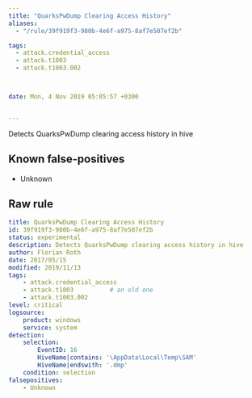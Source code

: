 ```yaml
---
title: "QuarksPwDump Clearing Access History"
aliases:
  - "/rule/39f919f3-980b-4e6f-a975-8af7e507ef2b"

tags:
  - attack.credential_access
  - attack.t1003
  - attack.t1003.002



date: Mon, 4 Nov 2019 05:05:57 +0300


---
```


Detects QuarksPwDump clearing access history in hive

<!--more-->


## Known false-positives

* Unknown




## Raw rule
```yaml
title: QuarksPwDump Clearing Access History
id: 39f919f3-980b-4e6f-a975-8af7e507ef2b
status: experimental
description: Detects QuarksPwDump clearing access history in hive
author: Florian Roth
date: 2017/05/15
modified: 2019/11/13
tags:
    - attack.credential_access
    - attack.t1003          # an old one
    - attack.t1003.002
level: critical
logsource:
    product: windows
    service: system
detection:
    selection:
        EventID: 16
        HiveName|contains: '\AppData\Local\Temp\SAM'
        HiveName|endswith: '.dmp'
    condition: selection
falsepositives:
    - Unknown

```
